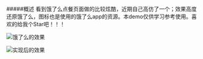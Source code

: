 #####概述
看到饿了么点餐页面做的比较炫酷，近期自己高仿了一个；效果高度还原饿了么，图标也是使用的饿了么app的资源。本demo仅供学习参考使用。喜欢的给我个Star吧！！！

![饿了么的效果](https://github.com/wangweiqi23/eleme-master/blob/master/image/device-2018-05-22-ele.mp4.gif)

![实现后的效果](https://github.com/wangweiqi23/eleme-master/blob/master/image/device-2018-05-22-eleclone.mp4.gif)

